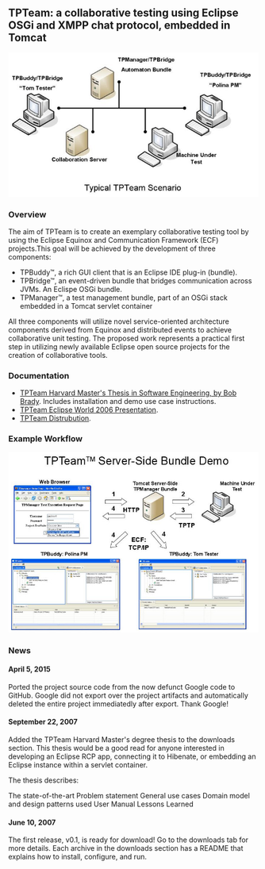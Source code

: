 ## TPTeam: a collaborative testing using Eclipse OSGi and XMPP chat protocol, embedded in Tomcat 
![TPTeam Architecture](docs/images/UseCase-full.jpg "TPTeam Architecture")

### Overview
The aim of TPTeam is to create an exemplary collaborative testing tool by using the Eclipse Equinox and Communication Framework (ECF) projects.This goal will be achieved by the development of three components: 
* TPBuddy™, a rich GUI client that is an Eclipse IDE plug-in (bundle).
* TPBridge™, an event-driven bundle that bridges communication across JVMs.  An Eclispe OSGi bundle.
* TPManager™, a test management bundle, part of an OSGi stack embedded in a Tomcat servlet container

All three components will utilize novel service-oriented architecture components derived from Equinox and distributed events to achieve collaborative unit testing. The proposed work represents a practical first step in utilizing newly available Eclipse open source projects for the creation of collaborative tools.

### Documentation
* [TPTeam Harvard Master's Thesis in Software Engineering, by Bob Brady](docs/pdf/BradyRobert_HarvardThesis.pdf?raw=true).  Includes installation and demo use case instructions.
* [TPTeam Eclipse World 2006 Presentation](docs/ppt/TPTeamEclipseWorld.ppt?raw=true).
* [TPTeam Distrubution](dist/).

### Example Workflow
![TPTeam Workflow](docs/images/TPTeamEclipseWorld.jpg "TPTeam Workflow")

### News
#### April 5, 2015
Ported the project source code from the now defunct Google code to GitHub.  Google did not export over the project artifacts and automatically deleted the entire project immediatedly after export.
Thank Google! <Shakes Fist>

#### September 22, 2007
Added the TPTeam Harvard Master's degree thesis to the downloads section. This thesis would be a good read for anyone interested in developing an Eclipse RCP app, connecting it to Hibenate, or embedding an Eclipse instance within a servlet container.

The thesis describes:

The state-of-the-art
Problem statement
General use cases
Domain model and design patterns used
User Manual
Lessons Learned

#### June 10, 2007
The first release, v0.1, is ready for download! Go to the downloads tab for more details. Each archive in the downloads section has a README that explains how to install, configure, and run.
